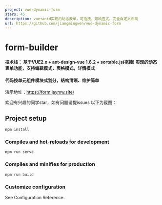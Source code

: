 ```yaml
---
project: vue-dynamic-form
stars: 45
description: vue+antd实现的动态表单，可拖拽，可响应式，完全自定义布局
url: https://github.com/jiangmingwen/vue-dynamic-form
---
```


form-builder
============

#### 技术栈： 基于VUE2.x + ant-design-vue 1.6.2 + sortable.js(拖拽) 实现的动态表单功能，支持编辑模式，表格模式，详情模式

#### 代码按单元组件模块式划分，结构清晰、维护简单

演示地址：https://form.jaymw.site/

欢迎有兴趣的同学star，如有问题请提issues 以下为截图：

Project setup
-------------

```
npm install
```

### Compiles and hot-reloads for development

```
npm run serve
```

### Compiles and minifies for production

```
npm run build
```

### Customize configuration

See Configuration Reference.
